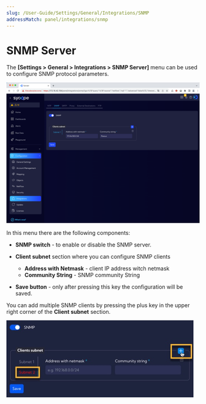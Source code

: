 ```yaml
---
slug: /User-Guide/Settings/General/Integrations/SNMP
addressMatch: panel/integrations/snmp
---
```


# SNMP Server

The **[Settings > General > Integrations > SNMP Server]** menu can be used to configure SNMP protocol parameters.

![image-20231116085639702](assets_02-SNMP/image-20231116085639702.png)

In this menu there are the following components:

- **SNMP switch** - to enable or disable the SNMP server.

- **Client subnet** section where you can configure SNMP clients
  - **Address with Netmask**  - client IP address witch netmask 
  - **Community String** - SNMP community String
- **Save button** - only after pressing this key the configuration will be saved.

You can add multiple SNMP clients by pressing the plus key in the upper right corner of the **Client subnet** section.

![image-20231116090059715](assets_02-SNMP/image-20231116090059715.png)





